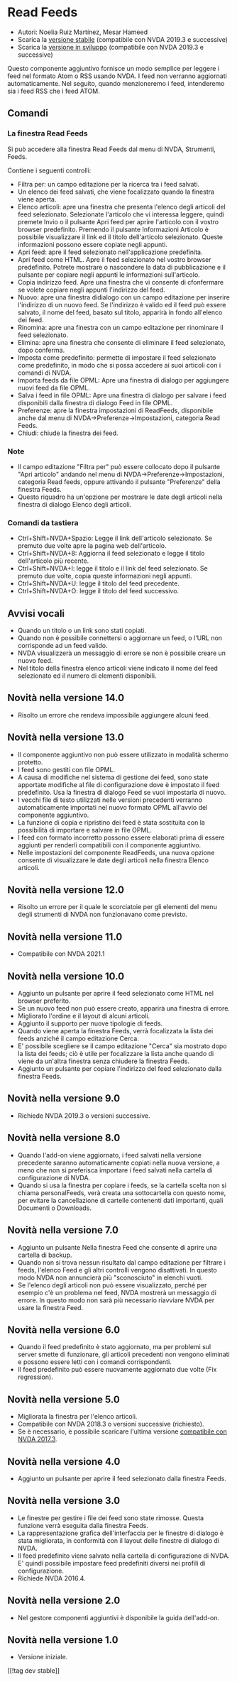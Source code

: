 # Read Feeds #

* Autori: Noelia Ruiz Martínez, Mesar Hameed
* Scarica la [versione stabile][1] (compatibile con NVDA 2019.3 e
  successive)
* Scarica la [versione in sviluppo][2] (compatibile con NVDA 2019.3 e
  successive)

Questo componente aggiuntivo fornisce un modo semplice per leggere i feed
nel formato Atom o RSS usando NVDA. I feed non verranno aggiornati
automaticamente. Nel seguito, quando menzioneremo i feed, intenderemo sia i
feed RSS che i feed ATOM.

## Comandi ##

### La finestra Read Feeds ###

Si può accedere alla finestra  Read Feeds dal menu di NVDA, Strumenti,
Feeds.

Contiene  i seguenti controlli:

* Filtra per: un campo editazione per la ricerca tra i feed salvati.
* Un elenco dei feed salvati, che viene focalizzato quando la finestra viene
  aperta.
* Elenco articoli: apre una finestra che presenta l'elenco degli articoli
  del feed selezionato. Selezionate l'articolo che vi interessa leggere,
  quindi premete Invio o il pulsante Apri feed per aprire l'articolo con il
  vostro browser predefinito. Premendo il pulsante Informazioni Articolo è
  possibile visualizzare il link ed il titolo dell'articolo
  selezionato. Queste informazioni possono essere copiate negli appunti.
* Apri feed: apre il feed selezionato nell'applicazione predefinita.
* Apri feed come HTML. Apre il feed selezionato nel vostro browser
  predefinito. Potrete mostrare o nascondere la data di pubblicazione e il
  pulsante per copiare negli appunti le informazioni sull'articolo.
* Copia indirizzo feed. Apre una finestra che vi consente di cfonfermare se
  volete copiare negli appunti l'indirizzo del feed.
* Nuovo: apre una finestra didialogo con un campo editazione per inserire
  l'indirizzo  di un nuovo feed. Se l'indirizzo è valido ed il feed può
  essere salvato, il nome del  feed, basato sul titolo, apparirà in fondo
  all'elenco dei feed.
* Rinomina: apre una finestra con un campo editazione per rinominare il feed
  selezionato.
* Elimina: apre una finestra che consente di eliminare il feed selezionato,
  dopo conferma.
* Imposta come predefinito: permette di impostare il feed selezionato come
  predefinito, in modo che si possa accedere ai suoi articoli con i comandi
  di NVDA.
* Importa feeds da file OPML: Apre una finestra di dialogo per aggiungere
  nuovi feed da file OPML.
* Salva i  feed in file  OPML: Apre una finestra di dialogo per salvare i
  feed disponibili dalla finestra di dialogo Feed in file OPML.
* Preferenze: apre la finestra impostazioni di ReadFeeds, disponibile anche
  dal menu di NVDA->Preferenze->Impostazioni, categoria Read Feeds.
* Chiudi: chiude la finestra dei feed.

### Note #####

* Il campo editazione "Filtra per" può essere collocato dopo il pulsante
  "Apri articolo" andando nel menu di NVDA->Preferenze->Impostazioni,
  categoria Read feeds, oppure attivando il pulsante "Preferenze" della
  finestra Feeds.
* Questo riquadro  ha un'opzione per mostrare le date degli articoli nella
  finestra di dialogo Elenco degli articoli.


### Comandi da tastiera ###

* Ctrl+Shift+NVDA+Spazio: Legge il link dell'articolo selezionato. Se
  premuto due volte apre la pagina web dell'articolo.
* Ctrl+Shift+NVDA+8: Aggiorna il feed selezionato e legge il titolo
  dell'articolo più recente.
* Ctrl+Shift+NVDA+I: legge il titolo e il link del feed selezionato. Se
  premuto due volte, copia queste informazioni negli appunti.
* Ctrl+Shift+NVDA+U: legge il titolo del feed precedente.
* Ctrl+Shift+NVDA+O: legge il titolo del feed successivo.

## Avvisi vocali ##

* Quando un titolo o un link sono stati copiati.
* Quando non è possibile connettersi o aggiornare un feed, o l'URL non
  corrisponde ad un feed valido.
* NVDA visualizzerà un messaggio di errore se non è possibile creare un
  nuovo feed.
* Nel titolo della finestra elenco articoli viene indicato il nome del feed
  selezionato ed il numero di elementi disponibili.

## Novità nella versione 14.0

* Risolto un errore che rendeva impossibile aggiungere alcuni feed.

## Novità nella versione 13.0

* Il componente aggiuntivo non può essere utilizzato in modalità schermo
  protetto.
* I feed sono gestiti con file OPML.
* A causa di modifiche nel sistema di gestione dei feed, sono state
  apportate modifiche al file di configurazione dove è impostato il feed
  predefinito. Usa la finestra di dialogo Feed se vuoi impostarla di nuovo.
* I vecchi file di testo utilizzati nelle versioni precedenti verranno
  automaticamente importati nel nuovo formato OPML all'avvio del componente
  aggiuntivo.
* La funzione di copia e ripristino dei feed è stata sostituita con la
  possibilità di importare e salvare in file OPML.
* I feed con formato incorretto possono essere elaborati prima di essere
  aggiunti per renderli compatibili con il componente aggiuntivo.
* Nelle impostazioni del componente ReadFeeds, una nuova opzione consente di
  visualizzare le date degli articoli nella finestra Elenco articoli.

## Novità nella versione 12.0

* Risolto un errore per il quale le scorciatoie per gli elementi del menu
  degli strumenti di NVDA non funzionavano come previsto.

## Novità nella versione 11.0

* Compatibile con NVDA 2021.1

## Novità nella versione 10.0 ##

* Aggiunto un pulsante per aprire il feed selezionato come HTML nel browser
  preferito.
* Se un nuovo feed non può essere creato, apparirà una finestra di errore.
* Migliorato l'ordine e il layout di alcuni articoli.
* Aggiunto il supporto per nuove tipologie di feeds.
* Quando viene aperta la finestra Feeds, verrà focalizzata la lista dei
  feeds anziché il campo editazione Cerca.
* E' possibile scegliere se il campo editazione "Cerca" sia mostrato dopo la
  lista dei feeds; ciò è utile per focalizzare la lista anche quando di
  viene da un'altra finestra senza chiudere la finestra Feeds.
* Aggiunto un pulsante per copiare l'indirizzo del feed selezionato dalla
  finestra Feeds.

## Novità nella versione 9.0 ##

* Richiede NVDA 2019.3 o versioni successive.

## Novità nella versione 8.0 ##

* Quando l'add-on viene aggiornato, i feed salvati nella versione precedente
  saranno automaticamente copiati nella nuova versione, a meno che non si
  preferisca importare i feed salvati nella cartella di configurazione di
  NVDA.
* Quando si usa la finestra per copiare i feeds, se la cartella scelta non
  si chiama personalFeeds, verà creata una sottocartella con questo nome,
  per evitare la cancellazione di cartelle contenenti dati importanti, quali
  Documenti o Downloads.

## Novità nella versione 7.0 ##

* Aggiunto un pulsante Nella finestra Feed che consente di aprire una
  cartella di backup.
* Quando non si trova nessun risultato dal campo editazione per filtrare i
  feeds, l'elenco Feed e gli altri controlli vengono disattivati. In questo
  modo NVDA non annuncierà più "sconosciuto" in elenchi vuoti.
* Se l'elenco degli articoli non può essere visualizzato, perché per esempio
  c'è un problema nel feed, NVDA mostrerà un messaggio di errore. In questo
  modo non sarà più necessario riavviare NVDA per usare la finestra Feed.

## Novità nella versione 6.0 ##

* Quando il feed predefinito è stato aggiornato, ma per problemi sul server
  smette di funzionare, gli articoli precedenti non vengono eliminati e
  possono essere letti con i comandi corrispondenti.
* Il feed predefinito può essere nuovamente aggiornato due volte (Fix
  regression).

## Novità nella versione 5.0 ##

* Migliorata la finestra per l'elenco articoli.
* Compatibile con NVDA 2018.3 o versioni successive (richiesto).
* Se è necessario, è possibile scaricare l'ultima versione [compatibile con
  NVDA 2017.3][3].

## Novità nella versione 4.0 ##

* Aggiunto un pulsante per aprire il feed selezionato dalla finestra Feeds.

## Novità nella versione 3.0 ##

* Le finestre per gestire i file dei feed sono state rimosse. Questa
  funzione verrà eseguita dalla finestra Feeds.
* La rappresentazione grafica dell'interfaccia per le finestre di dialogo è
  stata migliorata, in conformità con il layout delle finestre di dialogo di
  NVDA.
* Il feed predefinito viene salvato nella cartella di configurazione di
  NVDA. E' quindi possibile impostare feed predefiniti diversi nei profili
  di configurazione.
* Richiede NVDA 2016.4.

## Novità nella versione 2.0 ##

* Nel gestore componenti aggiuntivi è disponibile la guida dell'add-on.

## Novità nella versione 1.0 ##

* Versione iniziale.

[[!tag dev stable]]

[1]: https://addons.nvda-project.org/files/get.php?file=rf

[2]: https://addons.nvda-project.org/files/get.php?file=rf-dev

[3]: https://addons.nvda-project.org/files/get.php?file=rf-o
